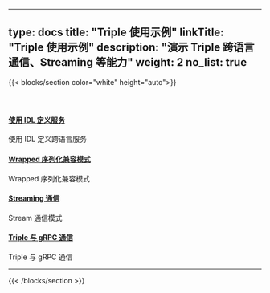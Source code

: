 
---
type: docs
title: "Triple 使用示例"
linkTitle: "Triple 使用示例"
description: "演示 Triple 跨语言通信、Streaming 等能力"
weight: 2
no_list: true
---

{{< blocks/section color="white" height="auto">}}
<div class="td-content list-page">
    <div class="lead"></div><header class="article-meta">
    </header><div class="row">
    <div class="col-sm col-md-6 mb-4 mb-md-0">
        <div class="h-100 card shadow" href="#">
            <div class="card-body">
                <h4 class="card-title">
                    <a href='{{< relref "./idl/" >}}'>使用 IDL 定义服务</a>
                </h4>
                <p>使用 IDL 定义跨语言服务</p>
            </div>
        </div>
    </div>
    <div class="col-sm col-md-6 mb-4 mb-md-0">
        <div class="h-100 card shadow" href="#">
            <div class="card-body">
                <h4 class="card-title">
                     <a href='{{< relref "./wrap/" >}}'>Wrapped 序列化兼容模式</a>
                </h4>
                <p>Wrapped 序列化兼容模式</p>
            </div>
        </div>
    </div>
    <div class="col-sm col-md-6 mb-4 mb-md-0">
        <div class="h-100 card shadow" href="#">
            <div class="card-body">
                <h4 class="card-title">
                     <a href='{{< relref "./streaming/" >}}'>Streaming 通信</a>
                </h4>
                <p>Stream 通信模式</p>
            </div>
        </div>
    </div>
    <div class="col-sm col-md-6 mb-4 mb-md-0">
        <div class="h-100 card shadow" href="#">
            <div class="card-body">
                <h4 class="card-title">
                     <a href='{{< relref "./grpc/" >}}'>Triple 与 gRPC 通信</a>
                </h4>
                <p>Triple 与 gRPC 通信</p>
            </div>
        </div>
    </div>
</div>
<hr>
</div>

{{< /blocks/section >}}